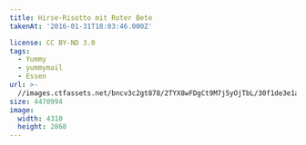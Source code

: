 ```yaml
---
title: Hirse-Risotto mit Roter Bete
takenAt: '2016-01-31T18:03:46.000Z'

license: CC BY-ND 3.0
tags:
  - Yummy
  - yummymail
  - Essen
url: >-
  //images.ctfassets.net/bncv3c2gt878/2TYX8wFDgCt9M7j5yOjTbL/30f1de3e1abca94cbb26e6f83963e290/hirse-risotto-mit-roter-bete_24617775542_o
size: 4470994
image:
  width: 4310
  height: 2868
---
```

